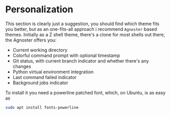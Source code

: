 # Personalization

This section is clearly just a suggestion, you should find which theme fits you better, but as an one-fits-all approach i recommend `Agnoster` based themes. Initially as a Z shell theme, there's a clone for most shells out there, the Agnoster offers you:

- Current working directory
- Colorful command prompt with optional timestamp
- Git status, with current branch indicator and whether there's any changes
- Python virtual environment integration
- Last command failed indicator
- Background jobs indicator


To install it you need a powerline patched font, which, on Ubuntu, is as easy as 
```sh
sudo apt install fonts-powerline 
```
